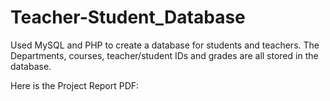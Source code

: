 # Teacher-Student_Database
Used MySQL and PHP to create a database for students and teachers.
The Departments, courses, teacher/student IDs and grades are all stored in the database.

Here is the Project Report PDF: 
